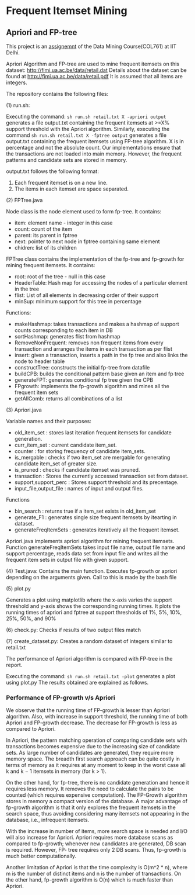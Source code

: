 # Frequent Itemset Mining

## Apriori and FP-tree

This project is an [assignemnt](https://github.com/navreeetkaur/data-mining-assignments/blob/master/COL761_HW1.pdf) of the Data Mining Course(COL761) at IIT Delhi.

Apriori Algorithm and FP-tree are used to mine frequent itemsets on this dataset: http://fimi.ua.ac.be/data/retail.dat
Details about the dataset can be found at http://fimi.ua.ac.be/data/retail.pdf
It is assumed that all items are integers.


The repository contains the following files:

(1) run.sh:

Executing the command: ```sh run.sh retail.txt X -apriori output``` generates a file output.txt containing the frequent itemsets at >=X% support threshold with the Apriori algorithm. Similarly, executing the command ```sh run.sh retail.txt X -fptree output``` generates a file output.txt containing the frequent itemsets using FP-tree algorithm. 
X is in percentage and not the absolute count. Our implementations ensure that the transactions are not loaded into main memory. However, the frequent patterns and candidate sets are stored in memory. 

output.txt follows the following format: 
1. Each frequent itemset is on a new line.
2. The items in each itemset are space separated.


(2) FPTree.java

Node class is the node element used to form fp-tree. It contains:
- item: element name - integer in this case
- count: count of the item
- parent: its parent in fptree
- next: pointer to next node in fptree containing same element
- chidren: list of its children

FPTree class contains the implementation of the fp-tree and fp-growth for mining frequent itemsets. It contains:
- root: root of the tree - null in this case
- HeaderTable: Hash map for accessing the nodes of a particular element in the tree
- flist: List of all elements in decreasing order of their support
- minSup: minimum support for this tree in percentage

Functions:
- makeHashmap: takes transactions and makes a hashmap of support counts corresponding to each item in DB
- sortHashmap: generates flist from hashmap
- RemoveNonFrequent: removes non frequent items from every transaction and arranges the items in each transaction as per flist
- insert: given a transaction, inserts a path in the fp tree and also links the node to header table
- constructTree: constructs the initial fp-tree from datafile
- buildCPB: builds the conditional pattern base given an item and fp tree
- generateFPT: generates conditional fp tree given the CPB
- FPgrowth: implements the fp-growth algorithm and mines all the frequent item sets
- getAllComb: returns all combinations of a list


 
(3) Apriori.java

Variable names and their purposes:
- old_item_set : stores last iteration frequent itemsets for candidate generation.
- curr_item_set : current candidate item_set.
- counter : for storing frequency of candidate item_sets.
- is_mergable : checks if two item_set are mergable for generating candidate item_set of greater size.
- is_pruned : checks if candidate itemset was pruned.
- transaction : Stores the currently accessed transaction set from dataset.
- support,support_perc : Stores support threshold and its precentage. 
- input_file,output_file : names of input and output files.

Functions
- bin_search : returns true if a item_set exists in old_item_set
- generate_F1 : generates single size frequent itemsets by itearting in dataset.
- generateFreqItemSets : generates iteratively all the frequent itemset.

Apriori.java implements apriori algorithm for mining frequent itemsets. Function generateFreqItemSets takes input file name, 
output file name and support percentage, reads data set from input file and writes all the frequent item sets in output file with given support.


(4) Test.java: Contains the main function. Executes fp-growth or apriori depending on the arguments given. Call to this is made by the bash file


(5) plot.py

Generates a plot using matplotlib where the x-axis varies the support threshold and y-axis shows the corresponding running times.
It plots the running times of apriori and fptree at support thresholds of 1%, 5%, 10%, 25%, 50%, and 90%


(6) check.py: Checks if results of two output files match


(7) create_dataset.py: Creates a random dataset of integers similar to retail.txt


The performance of Apriori algorithm is compared with FP-tree in the report.

Executing the command: ```sh run.sh retail.txt -plot``` generates a plot using plot.py
The results obtained are explained as follows.

### Performance of FP-growth v/s Apriori

We observe that the running time of FP-growth is lesser than Apriori algorithm. Also, with increase in support threshold, the running time of both Apriori and FP-growth decrease. The decrease for FP-growth is less as compared to Apriori. 

In Apriori, the pattern matching operation of comparing candidate sets with transactions becomes expensive due to the increasing size of candidate sets. As large number of candidates are generated, they require more memory space. The breadth first search approach can be quite costly in terms of memory as it requires at any moment to keep in the worst case all k and k − 1 itemsets in memory (for k > 1). 

On the other hand, for fp-tree, there is no candidate generation and hence it requires less memory. It removes the need to calculate the pairs to be counted (which requires expensive computation). The FP-Growth algorithm stores in memory a compact version of the database. 
A major advantage of fp-growth algorithm is that it only explores the frequent itemsets in the search space, thus avoiding considering many itemsets not appearing in the database, i.e.,  infrequent itemsets.

With the increase in number of items, more search space is needed and I/O will also increase for Apriori. Apriori requires more database scans as compared to fp-growth; whenever new candidates are generated, DB scan is required. However, FP- tree requires only 2 DB scans.
Thus, fp-growth is much better computationally. 

Another limitation of Apriori is that the time complexity is O(m^2 * n), where m is the number of distinct items and n is the number of transactions. On the other hand, fp-growth algorithm is O(n) which is much faster than Apriori.
